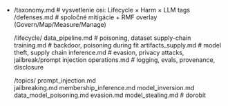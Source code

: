 - /taxonomy.md                # vysvetlenie osi: Lifecycle × Harm × LLM tags
  /defenses.md                # spoločné mitigácie + RMF overlay (Govern/Map/Measure/Manage)
  
  /lifecycle/
    data_pipeline.md          # poisoning, dataset supply-chain
    training.md               # backdoor, poisoning during fit
    artifacts_supply.md       # model theft, supply chain
    inference.md              # evasion, privacy attacks, jailbreak/prompt injection
    operations.md             # logging, evals, provenance, disclosure
  
  /topics/
    prompt_injection.md       
    jailbreaking.md
    membership_inference.md
    model_inversion.md
    data_model_poisoning.md
    evasion.md
    model_stealing.md         # dorobit